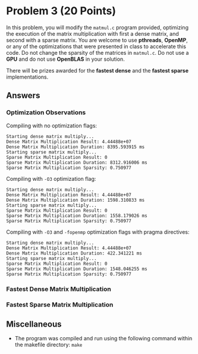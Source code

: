 # Problem 3 (20 Points)

In this problem, you will modify the `matmul.c` program provided, optimizing the execution of the matrix multiplication with first a dense matrix, and second with a sparse matrix. You are welcome to use **pthreads**, **OpenMP**, or any of the optimizations that were presented in class to accelerate this code. Do not change the sparsity of the matrices in `matmul.c`. Do not use a **GPU** and do not use **OpenBLAS** in your solution.  

There will be prizes awarded for the **fastest dense** and the **fastest sparse** implementations.

## Answers

### Optimization Observations
Compiling with no optimization flags:
```
Starting dense matrix multiply... 
Dense Matrix Multiplication Result: 4.44488e+07 
Dense Matrix Multiplication Duration: 8395.593915 ms
Starting sparse matrix multiply... 
Sparse Matrix Multiplication Result: 0 
Sparse Matrix Multiplication Duration: 8312.916006 ms
Sparse Matrix Multiplication Sparsity: 0.750977 
```

Compiling with `-O3` optimization flag:
```
Starting dense matrix multiply... 
Dense Matrix Multiplication Result: 4.44488e+07 
Dense Matrix Multiplication Duration: 1598.310833 ms
Starting sparse matrix multiply... 
Sparse Matrix Multiplication Result: 0 
Sparse Matrix Multiplication Duration: 1558.179026 ms
Sparse Matrix Multiplication Sparsity: 0.750977 
```

Compiling with `-O3` and `-fopenmp` optimization flags with pragma directives:
```
Starting dense matrix multiply... 
Dense Matrix Multiplication Result: 4.44488e+07 
Dense Matrix Multiplication Duration: 422.341221 ms
Starting sparse matrix multiply... 
Sparse Matrix Multiplication Result: 0 
Sparse Matrix Multiplication Duration: 1548.046255 ms
Sparse Matrix Multiplication Sparsity: 0.750977 
```

### Fastest Dense Matrix Multiplication

### Fastest Sparse Matrix Multiplication


## Miscellaneous
- The program was compiled and run using the following command within the makefile directory:
```make```